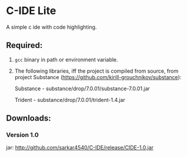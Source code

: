 # C-IDE Lite
A simple c ide with code highlighting.

## Required:
1. `gcc` binary in path or environment variable.
2. The following libraries, iff the project is compiled from source, from project Substance (https://github.com/kirill-grouchnikov/substance):
    
    Substance - substance/drop/7.0.01/substance-7.0.01.jar
    
    Trident - substance/drop/7.0.01/trident-1.4.jar

## Downloads:
### Version 1.0
jar: http://github.com/sarkar4540/C-IDE/release/CIDE-1.0.jar


